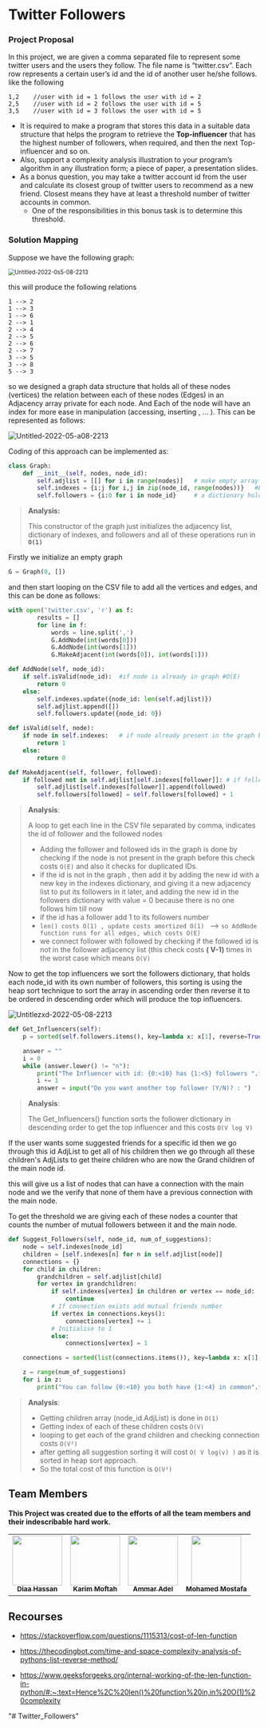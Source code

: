 # Twitter Followers
### Project Proposal

In this project, we are given a comma separated file to represent some twitter users and the users they follow. The file name is “twitter.csv”. Each row represents a certain user’s id and the id of another user he/she follows. like the following
```
1,2    //user with id = 1 follows the user with id = 2
2,5    //user with id = 2 follows the user with id = 5
3,5    //user with id = 3 follows the user with id = 5
```

* It is required to make a program that stores this data in a suitable data structure that helps the program to retrieve the **Top-influencer** that has the highest number of followers, when required, and then the next Top-influencer and so on.
* Also, support a complexity analysis illustration to your program’s algorithm in any illustration form; a piece of paper, a presentation slides.
* As a bonus question, you may take a twitter account id from the user and calculate its closest group of twitter users to recommend as a new friend. Closest means they have at least a threshold number of twitter accounts in common. 
  * One of the responsibilities in this bonus task is to determine this threshold.

### Solution Mapping

Suppose we have the following graph:

<img src="./assets/Untitled-2022-0s5-08-2213.png" alt="Untitled-2022-0s5-08-2213" style="zoom:80%;" />

this will produce the following relations

```
1 --> 2
1 --> 3
1 --> 6
2 --> 1
2 --> 4
2 --> 5
2 --> 6
2 --> 7
3 --> 5
3 --> 8
5 --> 3
```

so we designed a graph data structure that holds all of these nodes (vertices) the relation between each of these nodes (Edges) in an Adjacency array private for each node. And Each of the node will have an index for more ease in manipulation (accessing, inserting , ... ).
This can be represented as follows:

![Untitled-2022-05-a08-2213](./assets/Untitled-2022-05-a08-2213.png)

Coding of this approach can be implemented as:

```python
class Graph:
    def __init__(self, nodes, node_id):
        self.adjlist = [[] for i in range(nodes)]   # make empty array (list) to hold all the edges
        self.indexes = {i:j for i,j in zip(node_id, range(nodes))}   #Each node will have an index to be accessed with
        self.followers = {i:0 for i in node_id}     # a dictionary holds number of followers for each node in a (key : 														value) pair as {node_id : num_of_followers}
```

> **Analysis:**
>
> This constructor of the graph just initializes the adjacency list, dictionary of indexes, and followers and all of these operations run in **`O(1)`** 

Firstly we initialize an empty graph

```python
G = Graph(0, [])
```

 and then start looping on the CSV file to add all the vertices and edges, and this can be done as follows:

```python
with open('twitter.csv', 'r') as f:
        results = []
        for line in f:
            words = line.split(',')
            G.AddNode(int(words[0]))
            G.AddNode(int(words[1]))
            G.MakeAdjacent(int(words[0]), int(words[1]))
```

```python
def AddNode(self, node_id):
    if self.isValid(node_id):  #if node is already in graph #O(E)
        return 0
    else:
        self.indexes.update({node_id: len(self.adjlist)})
        self.adjlist.append([])
        self.followers.update({node_id: 0})
```

```python
def isValid(self, node):
    if node in self.indexes:   # if node already present in the graph before
        return 1
    else:
        return 0
```

```python
def MakeAdjacent(self, follower, followed):
    if followed not in self.adjlist[self.indexes[follower]]: # if followed not in the follower adjlist
        self.adjlist[self.indexes[follower]].append(followed)
        self.followers[followed] = self.followers[followed] + 1
```

> **Analysis**:
>
> A loop to get each line in the CSV file separated by comma, indicates the id of follower and the followed nodes
>
> * Adding the follower and followed ids in the graph is done by checking if the node is not present in the graph before
>   this check costs `O(E)` and also it checks for duplicated IDs.
> * if the id is not in the graph , then add it by adding the new id with a new key in the indexes dictionary, and giving it a new adjacency list to put its followers in it later, and adding the new id in the followers dictionary with value = 0 because there is no one follows him till now 
> * if the id has a follower add 1 to its followers number
> * `len() costs O(1) , update costs amortized O(1) ` --> `so AddNode function runs for all edges, which costs O(E)`
> * we connect follower with followed by checking if the followed id is not in the follower adjacency list (this check costs **( V-1)** times in the worst case which means `O(V)`

Now to get the top influencers we sort the followers dictionary, that holds each node_id with its own number of followers, this sorting is using the heap sort technique to sort the array in ascending order then reverse it to be ordered in descending order which will produce the top influencers.

![Untitlezxd-2022-05-08-2213](./assets/Untitlezxd-2022-05-08-2213.png)

```python
def Get_Influencers(self):  
    p = sorted(self.followers.items(), key=lambda x: x[1], reverse=True) 

    answer = ""
    i = 0
    while (answer.lower() != "n"):
        print("The Influencer with id: {0:<10} has {1:<5} followers ".format(p[i][0], p[i][1]))
        i += 1
        answer = input("Do you want another top follower (Y/N)? : ")

```

> **Analysis**:
>
> The Get_Influencers() function sorts the follower dictionary in descending order to get the top influencer and this costs  `O(V log V)`

If the user wants some suggested friends for a specific id then we go through this id AdjList to get all of his children then we go through all these children's AdjLists to get theire children who are now the Grand children of the main node id.

this will give us a list of nodes that can have a connection with the main node and we the verify that none of them have a previous connection with the main node.

To get the threshold we are giving each of these nodes a counter that counts the number of mutual followers between it and the main node.

```python
def Suggest_Followers(self, node_id, num_of_suggestions):
    node = self.indexes[node_id]
    children = [self.indexes[n] for n in self.adjlist[node]]
    connections = {}
    for child in children:
        grandchildren = self.adjlist[child]
        for vertex in grandchildren:
            if self.indexes[vertex] in children or vertex == node_id:
                continue
            # If connection exists add mutual friends number
            if vertex in connections.keys():
                connections[vertex] += 1
            # Initialise to 1
            else:
                connections[vertex] = 1

    connections = sorted(list(connections.items()), key=lambda x: x[1], reverse=True)

    z = range(num_of_suggestions)
    for i in z:
        print("You can follow {0:<10} you both have {1:<4} in common".format(connections[i][0], connections[i][1]))
```

> **Analysis**:
>
> * Getting children array (node_id.AdjList) is done in `O(1)`
> * Getting index of each of these children costs `O(V)`
> *  looping to get each of the grand children and checking connection costs `O(V²)` 
> * after getting all suggestion sorting it will cost `O( V log(v) )` as it is sorted in heap sort approach.
> * So the total cost of this function is `O(V²)`

## Team Members

**This Project was created due to the efforts of all the team members and their indescribable hard work.**

<table>
  <tr>
    <td align="center"><a href="https://github.com/BU9D4DDY"><img src="https://scontent.fcai19-6.fna.fbcdn.net/v/t39.30808-6/241967366_374834414103110_2929536388284615253_n.jpg?_nc_cat=107&ccb=1-7&_nc_sid=174925&_nc_ohc=NtH0FC08pLsAX__ELa7&_nc_ht=scontent.fcai19-6.fna&oh=00_AT_IahFpHfAAqh4_ptdY9bb5ngfpr49NZBVl7Mf46Qs2MA&oe=6290D10A" width="100px;" alt=""/><br/><sub><b>Diaa Hassan</b></sub></a><br/></td>
    <td align="center"><a href="https://github.com/karim-moftah"><img src="https://scontent.fcai19-6.fna.fbcdn.net/v/t1.6435-9/161780735_1677559142452766_938213223228512265_n.jpg?_nc_cat=104&ccb=1-7&_nc_sid=09cbfe&_nc_ohc=4mjE4yjePAQAX_ap5em&_nc_ht=scontent.fcai19-6.fna&oh=00_AT91uRXXf4mqhba9kbzavMc7lSxS0V0N0fGv8avPTaX4xQ&oe=62B0F17E" width="100px;" alt=""/><br /><sub><b>Karim Moftah</b></sub></a><br/></td>
    <td align="center"><a href="https://github.com/ammaradel17"><img src="https://scontent.fcai19-6.fna.fbcdn.net/v/t39.30808-6/278346255_1849363438587301_3664428799383455267_n.jpg?_nc_cat=109&ccb=1-7&_nc_sid=09cbfe&_nc_ohc=Tlfm8ZqKyJ4AX-9hwu7&_nc_ht=scontent.fcai19-6.fna&oh=00_AT9CIpR85qdKRuR5uWJjikIOiM-_tdEObxJfNU1VtErFlg&oe=628FD5C6" width="100px;" alt=""/><br /><sub><b>Ammar Adel</b></sub></a><br/></td>
    <td align="center"><a href="https://github.com/mahmedMostafa"><img src="https://avatars.githubusercontent.com/u/54549128?v=4" width="100px;" alt=""/><br /><sub><b>Mohamed Mostafa</b></sub></a><br/></td>
    </tr>
</table>

## Recourses

* https://stackoverflow.com/questions/1115313/cost-of-len-function

* https://thecodingbot.com/time-and-space-complexity-analysis-of-pythons-list-reverse-method/

* https://www.geeksforgeeks.org/internal-working-of-the-len-function-in-python/#:~:text=Hence%2C%20len()%20function%20in,in%20O(1)%20complexity

  
"# Twitter_Followers" 
